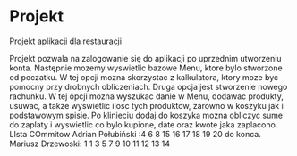 # Projekt
Projekt aplikacji dla restauracji

Projekt pozwala na zalogowanie się do aplikacji po uprzednim utworzeniu konta. Następnie mozemy wyswietlic bazowe Menu, ktore bylo stworzone od poczatku. W tej
opcji mozna skorzystac z kalkulatora, ktory moze byc pomocny przy drobnych obliczeniach. Druga opcja jest stworzenie nowego rachunku.
W tej opcji mozna wyszukac danie w Menu, dodawac produkty, usuwac, a takze wyswietlic ilosc tych produktow, zarowno w koszyku jak i 
podstawowym spisie. Po klinieciu dodaj do koszyka mozna obliczyc sume do zaplaty i wyswietlic co bylo kupione, date oraz kwote jaka zaplacono.
LIsta COmmitow 
Adrian Połubiński :4 6 8 15 16 17 18 19 20 do konca. 
Mariusz Drzewoski: 1 1 3 5 7 9 10 11 12 13 14
